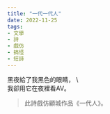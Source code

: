 ```yaml
---
title: "一代一代人"
date: 2022-11-25 
tags:
- 文學
- 詩
- 戲仿
- 搞怪
- 短詩
---
```

          

黑夜給了我黑色的眼睛， \  
我卻用它在夜裡看AV。

>此詩戲仿顧城作品《一代人》。